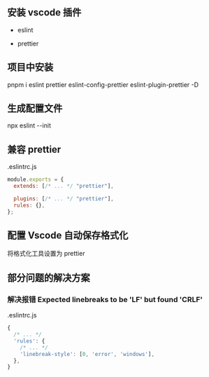 ## 安装 vscode 插件

- eslint

- prettier

## 项目中安装

pnpm i eslint prettier eslint-config-prettier eslint-plugin-prettier -D

## 生成配置文件

npx eslint --init

## 兼容 prettier

.eslintrc.js

```js
module.exports = {
  extends: [/* ... */ "prettier"],

  plugins: [/* ... */ "prettier"],
  rules: {},
};
```

## 配置 Vscode 自动保存格式化

将格式化工具设置为 prettier

## 部分问题的解决方案

### 解决报错 Expected linebreaks to be 'LF' but found 'CRLF'

.eslintrc.js

```js
{
  /* ... */
  'rules': {
    /* ... */
    'linebreak-style': [0, 'error', 'windows'],
  },
}
```

